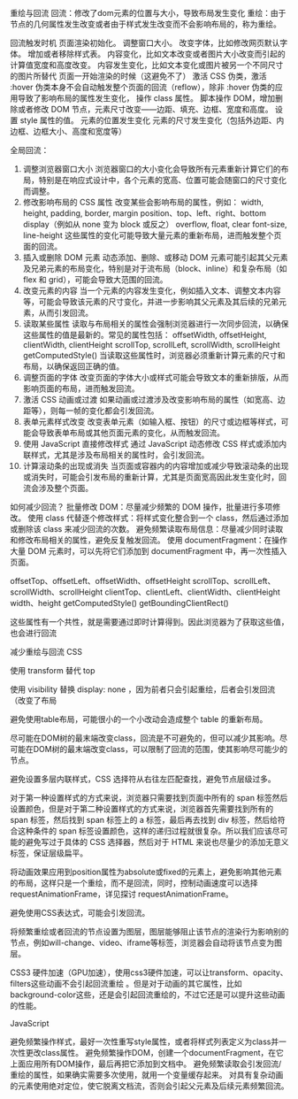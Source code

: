 重绘与回流
回流：修改了dom元素的位置与大小，导致布局发生变化
重绘：由于节点的几何属性发生改变或者由于样式发生改变而不会影响布局的，称为重绘。

回流触发时机
页面渲染初始化。
调整窗口大小。
改变字体，比如修改网页默认字体。
增加或者移除样式表。
内容变化，比如文本改变或者图片大小改变而引起的计算值宽度和高度改变。
内容发生变化，比如文本变化或图片被另一个不同尺寸的图片所替代
页面一开始渲染的时候（这避免不了）
激活 CSS 伪类，激活 :hover 伪类本身不会自动触发整个页面的回流（reflow），除非 :hover 伪类的应用导致了影响布局的属性发生变化，
操作 class 属性。
脚本操作 DOM，增加删除或者修改 DOM 节点，元素尺寸改变——边距、填充、边框、宽度和高度。
设置 style 属性的值。
元素的位置发生变化
元素的尺寸发生变化（包括外边距、内边框、边框大小、高度和宽度等）

全局回流：
1. 调整浏览器窗口大小
浏览器窗口的大小变化会导致所有元素重新计算它们的布局，特别是在响应式设计中，各个元素的宽高、位置可能会随窗口的尺寸变化而调整。
2. 修改影响布局的 CSS 属性
改变某些会影响布局的属性，例如：
width, height, padding, border, margin
position、top、left、right、bottom
display（例如从 none 变为 block 或反之）
overflow, float, clear
font-size, line-height 这些属性的变化可能导致大量元素的重新布局，进而触发整个页面的回流。
3. 插入或删除 DOM 元素
动态添加、删除、或移动 DOM 元素可能引起其父元素及兄弟元素的布局变化，特别是对于流布局（block、inline）和复杂布局（如 flex 和 grid），可能会导致大范围的回流。
4. 改变元素的内容
当一个元素的内容发生变化，例如插入文本、调整文本内容等，可能会导致该元素的尺寸变化，并进一步影响其父元素及其后续的兄弟元素，从而引发回流。
5. 读取某些属性
读取与布局相关的属性会强制浏览器进行一次同步回流，以确保这些属性的值是最新的。常见的属性包括：
offsetWidth, offsetHeight, clientWidth, clientHeight
scrollTop, scrollLeft, scrollWidth, scrollHeight
getComputedStyle() 当读取这些属性时，浏览器必须重新计算元素的尺寸和布局，以确保返回正确的值。
6. 调整页面的字体
改变页面的字体大小或样式可能会导致文本的重新排版，从而影响页面的布局，进而触发回流。
7. 激活 CSS 动画或过渡
如果动画或过渡涉及改变影响布局的属性（如宽高、边距等），则每一帧的变化都会引发回流。
8. 表单元素样式改变
改变表单元素（如输入框、按钮）的尺寸或边框等样式，可能会导致表单布局或其他页面元素的变化，从而触发回流。
9. 使用 JavaScript 直接修改样式
通过 JavaScript 动态修改 CSS 样式或添加内联样式，尤其是涉及布局相关的属性时，会引发回流。
10. 计算滚动条的出现或消失
当页面或容器内的内容增加或减少导致滚动条的出现或消失时，可能会引发布局的重新计算，尤其是页面宽高因此发生变化时，回流会涉及整个页面。

如何减少回流？
批量修改 DOM：尽量减少频繁的 DOM 操作，批量进行多项修改。
使用 class 代替逐个修改样式：将样式变化整合到一个 class，然后通过添加或删除该 class 来减少回流的次数。
避免频繁读取布局信息：尽量减少同时读取和修改布局相关的属性，避免反复触发回流。
使用 documentFragment：在操作大量 DOM 元素时，可以先将它们添加到 documentFragment 中，再一次性插入页面。

offsetTop、offsetLeft、offsetWidth、offsetHeight
scrollTop、scrollLeft、scrollWidth、scrollHeight
clientTop、clientLeft、clientWidth、clientHeight
width、height
getComputedStyle()
getBoundingClientRect()

这些属性有一个共性，就是需要通过即时计算得到。因此浏览器为了获取这些值，也会进行回流

减少重绘与回流
CSS

使用 transform 替代 top

使用 visibility 替换 display: none ，因为前者只会引起重绘，后者会引发回流（改变了布局

避免使用table布局，可能很小的一个小改动会造成整个 table 的重新布局。

尽可能在DOM树的最末端改变class，回流是不可避免的，但可以减少其影响。尽可能在DOM树的最末端改变class，可以限制了回流的范围，使其影响尽可能少的节点。

避免设置多层内联样式，CSS 选择符从右往左匹配查找，避免节点层级过多。

<div>
  <a> <span></span> </a>
</div>
<style>
  span {
    color: red;
  }
  div > a > span {
    color: red;
  }
</style>
对于第一种设置样式的方式来说，浏览器只需要找到页面中所有的 span 标签然后设置颜色，但是对于第二种设置样式的方式来说，浏览器首先需要找到所有的 span 标签，然后找到 span 标签上的 a 标签，最后再去找到 div 标签，然后给符合这种条件的 span 标签设置颜色，这样的递归过程就很复杂。所以我们应该尽可能的避免写过于具体的 CSS 选择器，然后对于 HTML 来说也尽量少的添加无意义标签，保证层级扁平。

将动画效果应用到position属性为absolute或fixed的元素上，避免影响其他元素的布局，这样只是一个重绘，而不是回流，同时，控制动画速度可以选择 requestAnimationFrame，详见探讨 requestAnimationFrame。

避免使用CSS表达式，可能会引发回流。

将频繁重绘或者回流的节点设置为图层，图层能够阻止该节点的渲染行为影响别的节点，例如will-change、video、iframe等标签，浏览器会自动将该节点变为图层。

CSS3 硬件加速（GPU加速），使用css3硬件加速，可以让transform、opacity、filters这些动画不会引起回流重绘 。但是对于动画的其它属性，比如background-color这些，还是会引起回流重绘的，不过它还是可以提升这些动画的性能。

JavaScript

避免频繁操作样式，最好一次性重写style属性，或者将样式列表定义为class并一次性更改class属性。
避免频繁操作DOM，创建一个documentFragment，在它上面应用所有DOM操作，最后再把它添加到文档中。
避免频繁读取会引发回流/重绘的属性，如果确实需要多次使用，就用一个变量缓存起来。
对具有复杂动画的元素使用绝对定位，使它脱离文档流，否则会引起父元素及后续元素频繁回流。